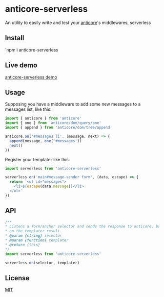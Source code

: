 # <a name="reference">anticore-serverless</a>

An utility to easily write and test your [anticore](https://github.com/Lcfvs/anticore)'s middlewares, serverless

## <a name="install">Install</a>

`npm i anticore-serverless

## <a name="live-demo">Live demo</a>

[anticore-serverless demo](https://stackblitz.com/edit/anticore-ajax-emulator?file=templaters%2Fmessage.js)

## <a name="usage">Usage</a>

Supposing you have a middleware to add some new messages to a messages list, like this:

```js
import { anticore } from 'anticore'
import { one } from 'anticore/dom/query/one'
import { append } from 'anticore/dom/tree/append'

anticore.on('#messages li', (message, next) => {
  append(message, one('#messages'))
  next()
})
```

Register your templater like this:

```js
import serverless from 'anticore-serverless'

serverless.on('main#message-sender form', (data, escape) => {
  return `<ol id="messages">
    <li>${escape(data.message)}</li>
  </ol>`
})
```

## <a name="api">API</a>

```js
/**
* Listens a form/anchor selector and sends the response to anticore, based
* on the templater result
* @param {string} selector
* @param {function} templater
* @return {this}
*/
import serverless from 'anticore-serverless'

serverless.on(selector, templater)
```

## <a name="license">License</a>

[MIT](https://github.com/Lcfvs/anticore-serverless/blob/master/licence.md)
